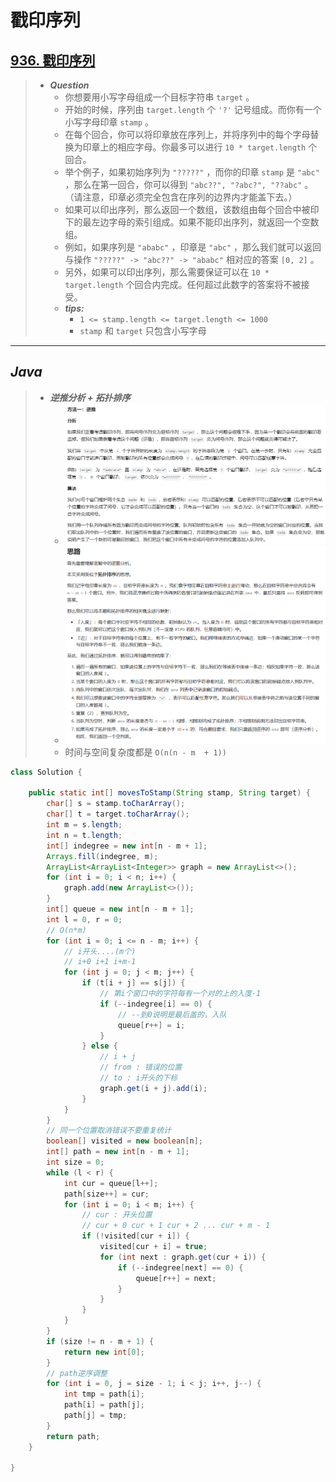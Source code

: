 # 戳印序列

## [936. 戳印序列](https://leetcode.cn/problems/stamping-the-sequence/)

> - ***Question***
>   - 你想要用小写字母组成一个目标字符串 `target` 。
>   - 开始的时候，序列由 `target.length` 个 `'?'` 记号组成。而你有一个小写字母印章 `stamp` 。
>   - 在每个回合，你可以将印章放在序列上，并将序列中的每个字母替换为印章上的相应字母。你最多可以进行 `10 * target.length`  个回合。
>   - 举个例子，如果初始序列为 `"?????"` ，而你的印章 `stamp` 是 `"abc"` ，那么在第一回合，你可以得到 `"abc??", "?abc?", "??abc"` 。（请注意，印章必须完全包含在序列的边界内才能盖下去。）
>   - 如果可以印出序列，那么返回一个数组，该数组由每个回合中被印下的最左边字母的索引组成。如果不能印出序列，就返回一个空数组。
>   - 例如，如果序列是 `"ababc"` ，印章是 `"abc"` ，那么我们就可以返回与操作 `"?????" -> "abc??" -> "ababc"` 相对应的答案 `[0, 2]` 。
>   - 另外，如果可以印出序列，那么需要保证可以在 `10 * target.length` 个回合内完成。任何超过此数字的答案将不被接受。
>   - ***tips:***
>     - `1 <= stamp.length <= target.length <= 1000`
>     - `stamp` 和 `target` 只包含小写字母

---

## *Java*

> - ***逆推分析 + 拓扑排序***
>   - ![images](images/戳印序列1.png)
>   - ![images](images/戳印序列2.png)
>   - 时间与空间复杂度都是 `O(n(n - m  + 1))`

```java
class Solution {

    public static int[] movesToStamp(String stamp, String target) {
        char[] s = stamp.toCharArray();
        char[] t = target.toCharArray();
        int m = s.length;
        int n = t.length;
        int[] indegree = new int[n - m + 1];
        Arrays.fill(indegree, m);
        ArrayList<ArrayList<Integer>> graph = new ArrayList<>();
        for (int i = 0; i < n; i++) {
            graph.add(new ArrayList<>());
        }
        int[] queue = new int[n - m + 1];
        int l = 0, r = 0;
        // O(n*m)
        for (int i = 0; i <= n - m; i++) {
            // i开头....(m个)
            // i+0 i+1 i+m-1
            for (int j = 0; j < m; j++) {
                if (t[i + j] == s[j]) {
                    // 第i个窗口中的字符每有一个对的上的入度-1
                    if (--indegree[i] == 0) {
                        // --到0说明是最后盖的，入队
                        queue[r++] = i;
                    }
                } else {
                    // i + j
                    // from : 错误的位置
                    // to : i开头的下标
                    graph.get(i + j).add(i);
                }
            }
        }
        // 同一个位置取消错误不要重复统计
        boolean[] visited = new boolean[n];
        int[] path = new int[n - m + 1];
        int size = 0;
        while (l < r) {
            int cur = queue[l++];
            path[size++] = cur;
            for (int i = 0; i < m; i++) {
                // cur : 开头位置
                // cur + 0 cur + 1 cur + 2 ... cur + m - 1
                if (!visited[cur + i]) {
                    visited[cur + i] = true;
                    for (int next : graph.get(cur + i)) {
                        if (--indegree[next] == 0) {
                            queue[r++] = next;
                        }
                    }
                }
            }
        }
        if (size != n - m + 1) {
            return new int[0];
        }
        // path逆序调整
        for (int i = 0, j = size - 1; i < j; i++, j--) {
            int tmp = path[i];
            path[i] = path[j];
            path[j] = tmp;
        }
        return path;
    }

}
```
